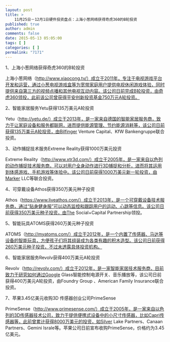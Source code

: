 ```yaml
---
layout: post
title: >
    11月25日－12月1日硬件投资盘点：上海小葱网络获得奇虎360的B轮投资
published: true
author: admin
comments: false
date: 2015-05-13 05:05:00
tags: [ ]
categories: [ ]
permalink: "7171"
---
```



1、上海小葱网络获得奇虎360的B轮投资



上海小葱网络（http://www.xiaocong.tv/）成立于2011年，专注于电视游戏平台开发和运营，通过小葱电视游戏盒等为宽带家庭用户提供电视休闲游戏体验，同时提供来自第三方的视频点播和其他电视互动内容。该公司日前完成B轮投资，由奇虎360领投，此前该公司曾获得平安创新投资基金750万元A轮投资。

2、智能家居服务Yetu获得135万美元A轮投资



Yetu（http://yetu.de/）成立于2013年，是一家来自德国的智能家居服务商，致力于让家庭设备和服务都联网，进而提供能源管理、节约能源消耗等，该公司日前获得135万美元A轮投资，由Bilfinger Venture Capital、KfW Bankengruppe联合投资。

3、动作捕捉技术服务Extreme Reality获得1000万美元投资



Extreme Reality（http://www.xtr3d.com/）成立于2005年，是一家来自以色列的动作捕捉技术服务商，可以对用户全身动作进行3D捕捉和分析，进而将其运用到体感游戏、手机游戏等体验中。该公司日前获得1000万美元新一轮投资，由Marker LLC等联合投资。

4、可穿戴设备Athos获得350万美元种子投资



Athos（https://www.liveathos.com/）成立于2013年，是一个可穿戴设备技术服务商，通过“贴身健身服”可以动态监控和跟踪用户的运动、心跳等信息。该公司日前获得350万美元种子投资，由The Social+Capital Partnership领投。

5、智能玩具ATOMS获得260万美元种子投资



ATOMS（http://myatoms.com/）成立于2012年，是一个内置了传感器、马达等设备的智能玩具，方便孩子们将其组装成为各类有趣的积木造型。该公司日前获得260万美元种子投资，不过未透露具体投资机构。

6、智能家居服务Revolv获得400万美元A轮投资



Revolv（http://revolv.com/）成立于2012年，是一家智能家居技术服务商，目前致力于研究如何通过Google Glass智能控制电源开关、音乐播放等，该公司日前获得400万美元A轮投资，由Foundry Group 、American Family Insurance联合投资。

7、苹果3.45亿美元收购3D 传感器创业公司PrimeSense



PrimeSense（http://www.primesense.com/）成立于2005年，是一家来自以色列的3D传感器技术公司，致力于提供便携式设备中的小尺寸传感器，比如Capri传感器等，此前曾累计获得8000万美元的投资，如Silver Lake Partners、Canaan Partners、Gemini Israle等。苹果公司日前宣布收购PrimeSense，价格约为3.45亿美元。
